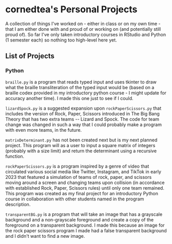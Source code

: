 # cornedtea's Personal Projects
A collection of things I've worked on - either in class or on my own time - that I am either done with and proud of or working on (and potentially still proud of). So far I've only taken introductory courses in RStudio and Python (1 semester each) so nothing too high-level here yet.

## List of Projects
### Python
`braille.py` is a program that reads typed input and uses tkinter to draw what the braille transliteration of the typed input would be (based on a braille codex provided in my introductory python course - I might update for accuracy another time). I made this one just to see if I could.

`lizardSpock.py` is a suggested expansion upon `rockPaperScissors.py` that includes the version of Rock, Paper, Scissors introduced in The Big Bang Theory that has two extra teams -- Lizard and Spock. The code for team change was changed in such a way that I could probably make a program with even more teams, in the future.

`matrixDeterminant.py` has not been created next but is my next planned project. This program will as a user to input a square matrix of integers (probably with a size limit) and return the determinant using a recursive function.

`rockPaperScissors.py` is a program inspired by a genre of video that circulated various social media like Twitter, Instagram, and TikTok in early 2023 that featured a simulation of teams of rock, paper, and scissors moving around a screen and changing teams upon collision (in accordance with established Rock, Paper, Scissors rules) until only one team remained. This program was created as my final project for an introductory Python course in collaboration with other students named in the program description.

`transparentBG.py` is a program that will take an image that has a grayscale background and a non-grayscale foreground and create a copy of the foreground on a transparent background. I made this because an image for the rock paper scissors program I made had a false transparent background and I didn't want to find a new image.
